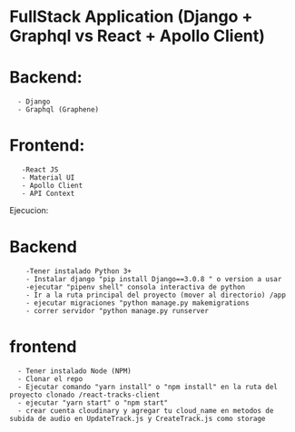 # FullStack Application (Django + Graphql vs React + Apollo Client)
# Backend:
      - Django
      - Graphql (Graphene)
 # Frontend: 
       -React JS
       - Material UI
       - Apollo Client
       - API Context
       
Ejecucion:
# Backend 
        -Tener instalado Python 3+
        - Instalar django "pip install Django==3.0.8 " o version a usar
        -ejecutar "pipenv shell" consola interactiva de python
        - Ir a la ruta principal del proyecto (mover al directorio) /app
        - ejecutar migraciones "python manage.py makemigrations
        - correr servidor "python manage.py runserver
# frontend
      - Tener instalado Node (NPM)
      - Clonar el repo
      - Ejecutar comando "yarn install" o "npm install" en la ruta del proyecto clonado /react-tracks-client
      - ejecutar "yarn start" o "npm start"
      - crear cuenta cloudinary y agregar tu cloud_name en metodos de subida de audio en UpdateTrack.js y CreateTrack.js como storage
      
      
      
      
